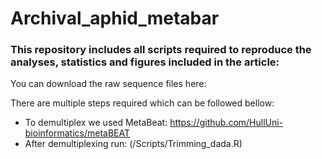 # Archival_aphid_metabar

### This repository includes all scripts required to reproduce the analyses, statistics and figures included in the article: ###

You can download the raw sequence files here: 

There are multiple steps required which can be followed bellow:
- To demultiplex we used MetaBeat: https://github.com/HullUni-bioinformatics/metaBEAT
- After demultiplexing run: (/Scripts/Trimming_dada.R)
